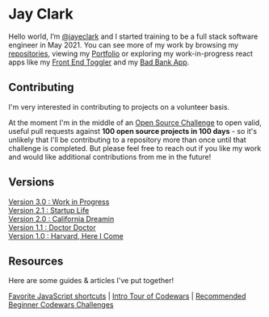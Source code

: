 # Jay Clark

Hello world, I’m [@jayeclark](https://www.linkedin.com/in/jayeclark) and I started training to be a full stack software engineer in May 2021. You can see more of my work by browsing my [repositories](https://github.com/jayeclark?tab=repositories), viewing my [Portfolio](https://jayeclark.github.io) or exploring my work-in-progress react apps like my [Front End Toggler](https://jayeclark.github.io/front-end/) and my [Bad Bank App](https://jayeclark.github.io/banking). 

## Contributing
I'm very interested in contributing to projects on a volunteer basis.  
    
At the moment I'm in the middle of an [Open Source Challenge](https://github.com/jayeclark/jayeclark/blob/main/opensourcechallenge.md) to open valid, useful pull requests against **100 open source projects in 100 days** - so it's unlikely that I'll be contributing to a repository more than once until that challenge is completed. But please feel free to reach out if you like my work and would like additional contributions from me in the future!

## Versions

[Version 3.0 : Work in Progress](https://github.com/jayeclark/jayeclark/blob/main/versions.md#version-30--work-in-progress)  
[Version 2.1 : Startup Life](https://github.com/jayeclark/jayeclark/blob/main/versions.md#version-21--startup-life)  
[Version 2.0 : California Dreamin](https://github.com/jayeclark/jayeclark/blob/main/versions.md#version-20--california-dreamin)  
[Version 1.1 : Doctor Doctor](https://github.com/jayeclark/jayeclark/blob/main/versions.md#version-11--doctor-doctor)  
[Version 1.0 : Harvard, Here I Come](https://github.com/jayeclark/jayeclark/blob/main/versions.md#version-10--harvard-here-i-come)  

## Resources
Here are some guides & articles I've put together!

[Favorite JavaScript shortcuts](https://github.com/jayeclark/jayeclark/blob/main/jsShortcuts.md) |
[Intro Tour of Codewars](https://jayeclark.github.io/resources/tour.html) |
[Recommended Beginner Codewars Challenges](https://jayeclark.github.io/resources/codewars.html)

<!---
jayeclark/jayeclark is a ✨ special ✨ repository because its `README.md` (this file) appears on your GitHub profile.
You can click the Preview link to take a look at your changes.
--->
